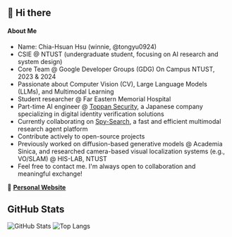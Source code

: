 ## 👋 Hi there
#### About Me
- Name: Chia-Hsuan Hsu (winnie, @tongyu0924)  
- CSIE @ NTUST (undergraduate student, focusing on AI research and system design)  
- Core Team @ Google Developer Groups (GDG) On Campus NTUST, 2023 & 2024
- Passionate about Computer Vision (CV), Large Language Models (LLMs), and Multimodal Learning  
- Student researcher @ Far Eastern Memorial Hospital  
- Part-time AI engineer @ [Toppan Security](https://toppansecurity.com/), a Japanese company specializing in digital identity verification solutions  
- Currently collaborating on [Spy-Search](https://github.com/JasonHonKL/spy-search), a fast and efficient multimodal research agent platform  
- Contribute actively to open-source projects
- Previously worked on diffusion-based generative models @ Academia Sinica, and researched camera-based visual localization systems (e.g., VO/SLAM) @ HIS-LAB, NTUST
- Feel free to contact me. I'm always open to collaboration and meaningful exchange!

🔗 **[Personal Website](https://tongyu0924.github.io/)**

## GitHub Stats
![GitHub Stats](https://github-readme-stats.vercel.app/api?username=tongyu0924&show_icons=true&theme=tokyonight)
![Top Langs](https://github-readme-stats.vercel.app/api/top-langs/?username=tongyu0924&layout=compact&theme=tokyonight&langs_count=8)

<!--
**tongyu0924/tongyu0924** is a ✨ _special_ ✨ repository because its `README.md` (this file) appears on your GitHub profile.

Here are some ideas to get you started:

- 🔭 I’m currently working on ...
- 🌱 I’m currently learning ...
- 👯 I’m looking to collaborate on ...
- 🤔 I’m looking for help with ...
- 💬 Ask me about ...
- 📫 How to reach me: ...
- 😄 Pronouns: ...
- ⚡ Fun fact: ...
-->
